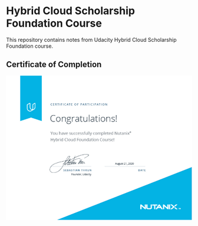 # Hybrid Cloud Scholarship Foundation Course

This repository contains notes from Udacity Hybrid Cloud Scholarship Foundation course.

## Certificate of Completion

<p align="center">
  <img src="images/nutanix-scholarship-certificate.jpg" width="700" align="center">
</p>
